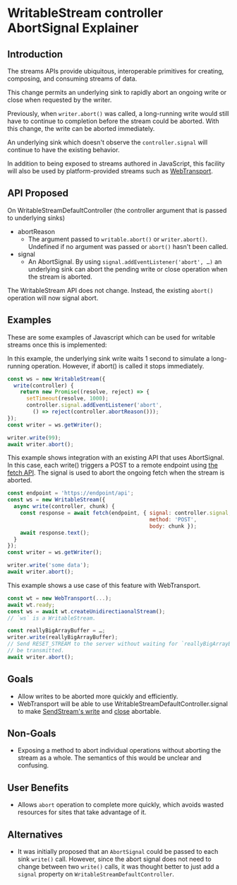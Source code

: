 # WritableStream controller AbortSignal Explainer


## Introduction

The streams APIs provide ubiquitous, interoperable primitives for creating, composing, and consuming streams of data.

This change permits an underlying sink to rapidly abort an ongoing write or close when requested by the writer.

Previously, when `writer.abort()` was called, a long-running write would still have to continue to completion before
the stream could be aborted. With this change, the write can be aborted immediately.

An underlying sink which doesn't observe the `controller.signal` will continue to have the existing behavior.

In addition to being exposed to streams authored in JavaScript, this facility will also be used by platform-provided
streams such as [WebTransport](https://w3c.github.io/webtransport/).


## API Proposed

On WritableStreamDefaultController (the controller argument that is passed to underlying sinks)

*   abortReason
    *   The argument passed to `writable.abort()` or `writer.abort()`. Undefined if no argument was passed or `abort()`
    hasn't been called.
*   signal
    *   An AbortSignal. By using `signal.addEventListener('abort', …)` an underlying sink can abort the pending write
    or close operation when the stream is aborted.

The WritableStream API does not change. Instead, the existing `abort()` operation will now signal abort.


## Examples

These are some examples of Javascript which can be used for writable streams once this is implemented:

In this example, the underlying sink write waits 1 second to simulate a long-running operation. However, if abort() is
called it stops immediately.


```javascript
const ws = new WritableStream({
  write(controller) {
    return new Promise((resolve, reject) => {
      setTimeout(resolve, 1000);
      controller.signal.addEventListener('abort',
        () => reject(controller.abortReason()));
});
const writer = ws.getWriter();

writer.write(99);
await writer.abort();
```


This example shows integration with an existing API that uses AbortSignal. In this case, each write() triggers a POST
to a remote endpoint using [the fetch API](https://developer.mozilla.org/en-US/docs/Web/API/Fetch_API). The signal is
used to abort the ongoing fetch when the stream is aborted.


```javascript
const endpoint = 'https://endpoint/api';
const ws = new WritableStream({
  async write(controller, chunk) {
    const response = await fetch(endpoint, { signal: controller.signal,
                                             method: 'POST',
                                             body: chunk });
    await response.text();
  }
});
const writer = ws.getWriter();

writer.write('some data');
await writer.abort();
```

This example shows a use case of this feature with WebTransport.

```javascript
const wt = new WebTransport(...);
await wt.ready;
const ws = await wt.createUnidirectiaonalStream();
// `ws` is a WritableStream.

const reallyBigArrayBuffer = …;
writer.write(reallyBigArrayBuffer);
// Send RESET_STREAM to the server without waiting for `reallyBigArrayBuffer` to
// be transmitted.
await writer.abort();
```



## Goals

*   Allow writes to be aborted more quickly and efficiently.
*   WebTransport will be able to use WritableStreamDefaultController.signal to make
[SendStream's write](https://w3c.github.io/webtransport/#sendstream-write) and
[close](https://w3c.github.io/webtransport/#sendstream-close) abortable.


## Non-Goals

*   Exposing a method to abort individual operations without aborting the stream as a whole. The semantics of this
would be unclear and confusing.


## User Benefits

*   Allows `abort` operation to complete more quickly, which avoids wasted resources for sites that take advantage of it.


## Alternatives

*   It was initially proposed that an `AbortSignal` could be passed to each sink `write()` call. However, since the
abort signal does not need to change between two `write()` calls, it was thought better to just add a `signal` property
on `WritableStreamDefaultController`.
